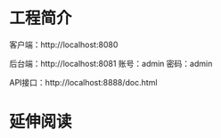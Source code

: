 # 工程简介

客户端：http://localhost:8080

后台端：http://localhost:8081   账号：admin    密码：admin

API接口：http://localhost:8888/doc.html

# 延伸阅读

